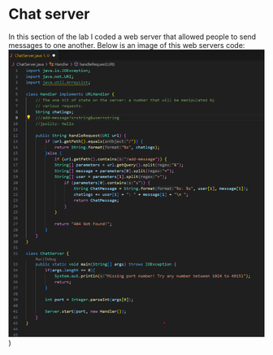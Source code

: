# Chat server
In this section of the lab I coded a web server that allowed people to send messages to one another. Below is an image of this web servers code:
![test](image_2024-01-30_191933237.png)
)

